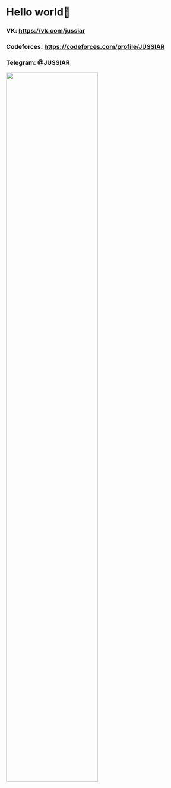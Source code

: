# Hello world👋 

### VK: https://vk.com/jussiar
### Codeforces: https://codeforces.com/profile/JUSSIAR
### Telegram: @JUSSIAR

<img 
     width="70%"
     src="https://github-readme-stats.vercel.app/api/top-langs/?username=JUSSIAR&count_private=true&langs_count=10&hide=html&layout=compact&hide_border=true&hide_title=true&theme=chartreuse-dark"
/>
